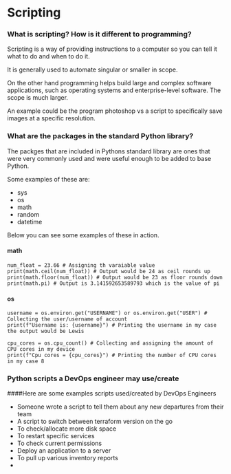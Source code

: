 # Scripting

### What is scripting? How is it different to programming?

Scripting is a way of providing instructions to a computer so you can tell it what to do and when to do it.

It is generally used to automate singular or smaller in scope.

On the other hand programming helps build large and complex software applications, such as operating systems and 
enterprise-level software. The scope is much larger.

An example could be the program photoshop vs a script to specifically save images at a specific resolution.

### What are the packages in the standard Python library?

The packges that are included in Pythons standard library are ones that were very commonly used and were useful enough
to be added to base Python.

Some examples of these are:
* sys
* os
* math
* random
* datetime

Below you can see some examples of these in action.

#### math
```
num_float = 23.66 # Assigning th varaiable value
print(math.ceil(num_float)) # Output would be 24 as ceil rounds up
print(math.floor(num_float)) # Output would be 23 as floor rounds down
print(math.pi) # Output is 3.141592653589793 which is the value of pi
```

#### os
```
username = os.environ.get("USERNAME") or os.environ.get("USER") # Collecting the user/username of account
print(f"Username is: {username}") # Printing the username in my case the output would be Lewis

cpu_cores = os.cpu_count() # Collecting and assigning the amount of CPU cores in my device
print(f"Cpu cores = {cpu_cores}") # Printing the number of CPU cores in my case 8
```

### Python scripts a DevOps engineer may use/create

####Here are some examples scripts used/created by DevOps Engineers
* Someone wrote a script to tell them about any new departures from their team
* A script to switch between terraform version on the go
* To check/allocate more disk space
* To restart specific services
* To check current permissions
* Deploy an application to a server
* To pull up various inventory reports
* 
